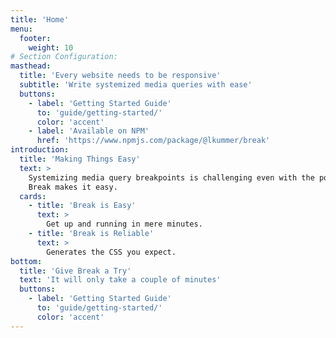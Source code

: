 ```yaml
---
title: 'Home'
menu:
  footer:
    weight: 10
# Section Configuration:
masthead:
  title: 'Every website needs to be responsive'
  subtitle: 'Write systemized media queries with ease'
  buttons:
    - label: 'Getting Started Guide'
      to: 'guide/getting-started/'
      color: 'accent'
    - label: 'Available on NPM'
      href: 'https://www.npmjs.com/package/@lkummer/break'
introduction:
  title: 'Making Things Easy'
  text: >
    Systemizing media query breakpoints is challenging even with the power of modern CSS.
    Break makes it easy.
  cards:
    - title: 'Break is Easy'
      text: >
        Get up and running in mere minutes.
    - title: 'Break is Reliable'
      text: >
        Generates the CSS you expect.
bottom:
  title: 'Give Break a Try'
  text: 'It will only take a couple of minutes'
  buttons:
    - label: 'Getting Started Guide'
      to: 'guide/getting-started/'
      color: 'accent'
---
```

